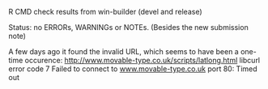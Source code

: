 R CMD check results from
win-builder (devel and release)

Status: no ERRORs, WARNINGs or NOTEs.
(Besides the new submission note)

A few days ago it found the invalid URL, which seems to have been a one-time occurence: 
  http://www.movable-type.co.uk/scripts/latlong.html
  libcurl error code 7 Failed to connect to www.movable-type.co.uk port 80: Timed out

